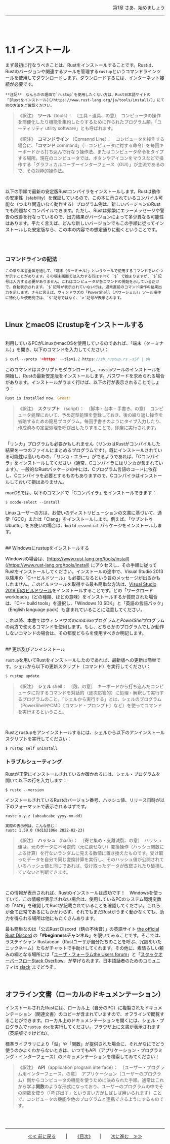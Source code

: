 <div style ="text-align: right">第1章 さあ、始めましょう</div>

---

<br>
<br>  

# 1.1	インストール

まず最初に行なうべきことは、Rustをインストールすることです。Rustは、Rustのバージョンや関連するツールを管理する`rustup`というコマンドラインツールを使用してダウンロードします。ダウンロードするには、インターネット接続が必要です。

    **注記**　なんらかの理由で`rustup`を使用したくない方は、Rust日本語サイトの「[Rustをインストール](/https://www.rust-lang.org/ja/tools/install/)」にて他の方法をご確認ください。

> 《訳注》　**ツール**（tools）：　〔工具・道具、の意〕　コンピュータの操作を簡便化したり機能を集約したりするために作られたプログラム類。「ユーティリティ utility software」とも呼ばれます。
> 
> 《訳注》　**コマンドライン** （Comannd Line）：　コンピュータを操作する場合に、「**コマンド** command」（＝コンピュータに対する命令）を毎回キーボードから打ち込んで行なう操作法、またはコンピュータ命令をタイプする場所。現在のコンピュータでは、ボタンやアイコンをマウスなどで操作する「グラフィカルユーザーインターフェース（GUI）」が主流であるので、その対極的操作法。

<br>

以下の手順で最新の安定版Rustコンパイラをインストールします。Rustは動作の安定性（stability）を保証しているので、この本に示されているコンパイル可能な（つまり間違いなく動作する）プログラム例は、新しいバージョンのRustでも問題なくコンパイルできます。ただし、Rustは頻繁にエラーメッセージや警告の改善を行なっているので、出力結果がバージョンによって多少異なる可能性はあります。平たく言えば、どんな新しいバージョンでもこの手順に従ってインストールした安定版なら、この本の内容での想定通りに動くということです。

<br>
<br>

### コマンドラインの記法

    この章や本書全体を通して、「端末（ターミナル）」というツールで使用するコマンドをいくつか示すことがあります。その端末画面では入力する行はすべて `$` で始まりますが、`$`記号は入力する必要がありません。これはコンピュータが各コマンドの開始を示しているだけで、自動表示されます。`$`記号が表示されていない行は、通常直前のコマンド操作の結果出力を示します。さらに言えば、ウィンドウズの「PowerShell（パワーシェル）」ツール操作に特化した使用例では、`$`記号ではなく、`>`記号が表示されます。

<br>

## Linux とmacOS にrustupをインストールする

<br>
利用しているPCがLinuxかmacOSを使用しているのであれば、「端末（ターミナル）」を開き、以下のコマンドを入力してください：

```rust
$ curl --proto '=https' --tlsv1.2 https://sh.rustup.rs -sSf | sh
```

このコマンドはスクリプトをダウンロードし、`rustup`ツールのインストールを開始し、Rustの最新安定版をインストールします。パスワードを求められる場合があります。インストールがうまく行けば、以下の行が表示されることでしょう：
```rust 
Rust is installed now. Great!
```
> 《訳注》　**スクリプト** （script）：　〔脚本・台本・手書き、の意〕　コンピュータ処理において、予め定型処理を登録しておき、後の繰り返し操作を省略するための簡易プログラム。毎回手書きのようにタイプ入力したり、作成済みの定型処理を呼び出したりすることで、即座に実行されます。

<br>
「リンカ」プログラムも必要かもしれません（リンカはRustがコンパイルした結果を一つのファイルにまとめるプログラムです）。既にインストールされている可能性は高いものの、「リンカ・エラー」がでるようであれば、「Cコンパイラ」をインストールしてください（通常、Cコンパイラにはリンカが含まれています）。一般的なRustパッケージの中には、Cプログラム言語のコードに依存し、Cコンパイラを必要とするものもありますので、Cコンパイラはインストールしておいて損はありません。

macOSでは、以下のコマンドで「Cコンパイラ」をインストールできます：

```rust
$ xcode-select --install
```

Linuxユーザーの方は、お使いのディストリビューションの文書に基づいて、通常「GCC」または「Clang」をインストールします。例えば、「ウブントゥ Ubuntu」をお使いの場合は、`build-essential` パッケージをインストールします。

<br>
## Windowsにrustupをインストールする

Windowsの場合は、[https://www.rust-lang.org/tools/install](/https://www.rust-lang.org/tools/install) にアクセスし、その手順に従ってRustをインストールしてください。インストールの途中で、Visual Studio 2013以降用の「C++ビルドツール」も必要になるという旨のメッセージが出るかもしれません。このビルドツールを取得する最も簡単な方法は、[Visual Studio 2019 用のビルドツール](/https://visualstudio.microsoft.com/ja/visual-cpp-build-tools/)をインストールすることです。どの「ワークロード workloads」（どの種類、ほどの意味）をインストールするか質問された場合は、「C++ build tools」を選択し、「Windows 10 SDK」と「英語の言語パック」（English language pack）も含まれていることに注意してください。

これ以降、本書ではウィンドウズの*cmd.exe*プログラムと*PowerShel*プログラムの両方で使えるコマンドを使用します。もし、どちらかのプログラムでしか動作しないコマンドの場合は、その都度どちらを使用すべきか明記します。

<br>
## 更新及びアンインストール

`rustup`を用いてRustをインストールしたのであれば、最新版への更新は簡単です。シェルから以下の更新スクリプト（コマンド）を実行してください：
```rust
$ rustup update
```
> 《訳注》　**シェル** shell：　〔殻、の意〕　キーボードから打ち込んだコンピュータに対するコマンドを対話的（逐次応答的）に処理・解釈して実行するプログラムのこと。「シェルから実行する」とは、シェルのプログラム（PowerShellやCMD〔コマンド・プロンプト〕など）を使ってコマンドを実行するということ。
> 
<br>

Rustとrustupをアンインストールするには、シェルから以下のアンインストールスクリプトを実行してください：
```
$ rustup self uninstall 
```

### トラブルシューティング

Rustが正常にインストールされているか確かめるには、シェル・プログラムを開いて以下の行を入力します：
```
$ rustc --version  
```
インストールされているRustのバージョン番号、ハッシュ値、リリース日時が以下のフォーマットで表示されるはずです。
```
rustc x.y.z (abcabcabc yyyy-mm-dd)

実際の表示例は、こんな感じ：
rustc 1.59.0 (9d1b2106e 2022-02-23)  
```
> 《訳注》　**ハッシュ** （hash）：　〔寄せ集め・支離滅裂、の意〕　ハッシュ値は、元のデータに不可逆的（元に戻せない）変換操作（ハッシュ関数による計算）を行ないランダムに見える数値に置き換えたものです。受け取ったデータを自分で同じ変換計算を実行し、そのハッシュ値が公開されているハッシュ値と同じであれば、受け取ったデータが改竄されたり破損していないと判断できます。

<br>

この情報が表示されれば、Rustのインストールは成功です！　Windowsを使っていて、この情報が表示されない場合は、使用しているPCのシステム環境変数の「`PATH`」を確認してRustが記載されていることを確認してください。これらが全て正常であるにもかかわらず、それでもまだRustがうまく動かなくても、助力を得られる場所は他にもたくさんあります。

最も簡単なのは「公式Rust Discord（錆の不快音）」の英語サイト [the official Rust Discord](https://discord.com/invite/rust-lang) の「**#beginnersチャンネル**」を覗いてみることです。そこでは、ラステイシャン Rustacean（Rustユーザが自分たちのことを呼ぶ、冗談めいたニックネーム）たちがチャットで手助けしてくれます。その他に、素晴らしい頼みの綱となる場所には「[ユーザ・フォーラムthe Users forum](/https://users.rust-lang.org/)」と「[スタックオーバーフローStack Overflow](/https://stackoverflow.com/questions/tagged/rust)」が挙げられます。日本語話者のためのコミュニティは [slack](https://rust-jp.herokuapp.com/) までどうぞ。

<br>

## オフライン文書（ローカルのドキュメンテーション）

インストールされたRustには、ローカル上（自分のPC）に複製されたドキュメンテーション（関連文書）のコピーが含まれていますので、オフラインで閲覧することができます。ローカル上のドキュメンテーションを開くには、シェル・プログラムで`rustup doc`を実行してください。ブラウザ上に文書が表示されます（英語版ですけどね）。

標準ライブラリにより「型」や「関数」が提供された場合に、それがなにでどう使うのかよくわからないときは、いつでもAPI（アプリケーション・プログラミング・インターフェース）のドキュメンテーションを検索してみてください！

> 《訳注》　**API**（application program interface）：　〔ユーザー・プログラム用インターフェース、の意〕　アプリケーション（ユーザーのプログラム）側からコンピュータの機能を使うために決められた手順。通常はこれから学ぶ**関数**のような形式になっており、ユーザーのプログラムの中でその関数を使う（「呼び出す」という言い方がしばしば用いられます）ことで、コンピュータの機能や他のプログラムと連携できるようにするものです。
>
<br>
<br>

<hr>

<div align="center";>

[≪≪ 前に戻る](/01.0_Beginning.md)　　  | 　　[《目次》](/00.0_TOC.md)　　| 　　[次に進む　≫≫](/01.2_HelloWorld.md)
</div>
